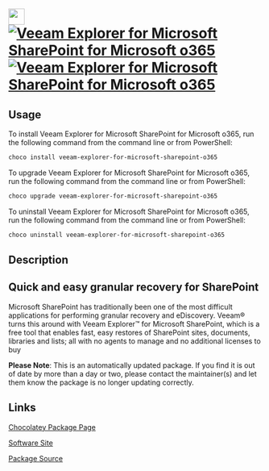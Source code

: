 ﻿# <img src="https://cdn.jsdelivr.net/gh/mkevenaar/chocolatey-packages@4f1e4139cbcdc8cf88c4621fdd7a45f6c63790f8/icons/veeam-explorer-for-microsoft-sharepoint-o365.png" width="32" height="32"/> [![Veeam Explorer for Microsoft SharePoint for Microsoft o365](https://img.shields.io/chocolatey/v/veeam-explorer-for-microsoft-sharepoint-o365.svg?label=Veeam+Explorer+for+Microsoft+SharePoint+for+Microsoft+o365)](https://chocolatey.org/packages/veeam-explorer-for-microsoft-sharepoint-o365) [![Veeam Explorer for Microsoft SharePoint for Microsoft o365](https://img.shields.io/chocolatey/dt/veeam-explorer-for-microsoft-sharepoint-o365.svg)](https://chocolatey.org/packages/veeam-explorer-for-microsoft-sharepoint-o365)

## Usage
To install Veeam Explorer for Microsoft SharePoint for Microsoft o365, run the following command from the command line or from PowerShell:
```powershell
choco install veeam-explorer-for-microsoft-sharepoint-o365
```

To upgrade Veeam Explorer for Microsoft SharePoint for Microsoft o365, run the following command from the command line or from PowerShell:
```powershell
choco upgrade veeam-explorer-for-microsoft-sharepoint-o365
```

To uninstall Veeam Explorer for Microsoft SharePoint for Microsoft o365, run the following command from the command line or from PowerShell:
```powershell
choco uninstall veeam-explorer-for-microsoft-sharepoint-o365
```

## Description
## Quick and easy granular recovery for SharePoint

Microsoft SharePoint has traditionally been one of the most difficult applications for performing granular recovery and eDiscovery. Veeam® turns this around with Veeam Explorer™ for Microsoft SharePoint, which is a free tool that enables fast, easy restores of SharePoint sites, documents, libraries and lists; all with no agents to manage and no additional licenses to buy

**Please Note**: This is an automatically updated package. If you find it is
out of date by more than a day or two, please contact the maintainer(s) and
let them know the package is no longer updating correctly.


## Links
[Chocolatey Package Page](https://chocolatey.org/packages/veeam-explorer-for-microsoft-sharepoint-o365)

[Software Site](http://www.veeam.com/)

[Package Source](https://github.com/mkevenaar/chocolatey-packages/tree/master/automatic/veeam-explorer-for-microsoft-sharepoint-o365)

